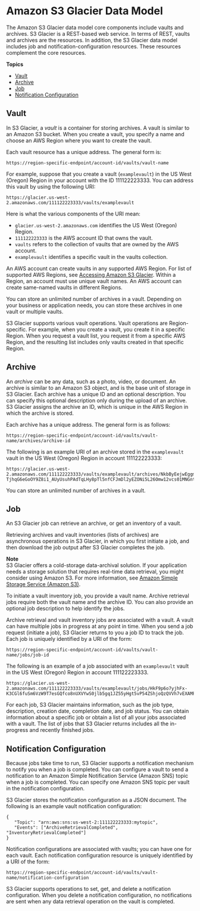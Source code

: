 # Amazon S3 Glacier Data Model<a name="amazon-glacier-data-model"></a>

The Amazon S3 Glacier data model core components include vaults and archives\. S3 Glacier is a REST\-based web service\. In terms of REST, vaults and archives are the resources\. In addition, the S3 Glacier data model includes job and notification\-configuration resources\. These resources complement the core resources\.

**Topics**
+ [Vault](#data-model-vault)
+ [Archive](#data-model-archive)
+ [Job](#data-model-job)
+ [Notification Configuration](#data-model-notification-config)

## Vault<a name="data-model-vault"></a>

In S3 Glacier, a *vault* is a container for storing archives\. A vault is similar to an Amazon S3 bucket\. When you create a vault, you specify a name and choose an AWS Region where you want to create the vault\.

Each vault resource has a unique address\. The general form is: 

```
https://region-specific-endpoint/account-id/vaults/vault-name
```

For example, suppose that you create a vault \(`examplevault`\) in the US West \(Oregon\) Region in your account with the ID 111122223333\. You can address this vault by using the following URI: 

```
https://glacier.us-west-2.amazonaws.com/111122223333/vaults/examplevault
```

Here is what the various components of the URI mean: 
+ `glacier.us-west-2.amazonaws.com` identifies the US West \(Oregon\) Region\. 
+ `111122223333` is the AWS account ID that owns the vault\.
+ `vaults` refers to the collection of vaults that are owned by the AWS account\.
+ `examplevault` identifies a specific vault in the vaults collection\.

An AWS account can create vaults in any supported AWS Region\. For list of supported AWS Regions, see [Accessing Amazon S3 Glacier](amazon-glacier-accessing.md)\. Within a Region, an account must use unique vault names\. An AWS account can create same\-named vaults in different Regions\.

You can store an unlimited number of archives in a vault\. Depending on your business or application needs, you can store these archives in one vault or multiple vaults\. 

S3 Glacier supports various vault operations\. Vault operations are Region\-specific\. For example, when you create a vault, you create it in a specific Region\. When you request a vault list, you request it from a specific AWS Region, and the resulting list includes only vaults created in that specific Region\.

## Archive<a name="data-model-archive"></a>

An *archive* can be any data, such as a photo, video, or document\. An archive is similar to an Amazon S3 object, and is the base unit of storage in S3 Glacier\. Each archive has a unique ID and an optional description\. You can specify this optional description only during the upload of an archive\. S3 Glacier assigns the archive an ID, which is unique in the AWS Region in which the archive is stored\. 

Each archive has a unique address\. The general form is as follows: 

```
https://region-specific-endpoint/account-id/vaults/vault-name/archives/archive-id
```

The following is an example URI of an archive stored in the `examplevault` vault in the US West \(Oregon\) Region in account 111122223333: 

```
https://glacier.us-west-2.amazonaws.com/111122223333/vaults/examplevault/archives/NkbByEejwEggmBz2fTHgJrg0XBoDfjP4q6iu87-TjhqG6eGoOY9Z8i1_AUyUsuhPAdTqLHy8pTl5nfCFJmDl2yEZONi5L26Omw12vcs01MNGntHEQL8MBfGlqrEXAMPLEArchiveId
```

You can store an unlimited number of archives in a vault\.

## Job<a name="data-model-job"></a>

An S3 Glacier job can retrieve an archive, or get an inventory of a vault\.

Retrieving archives and vault inventories \(lists of archives\) are asynchronous operations in S3 Glacier, in which you first initiate a job, and then download the job output after S3 Glacier completes the job\. 

**Note**  
S3 Glacier offers a cold\-storage data\-archival solution\. If your application needs a storage solution that requires real\-time data retrieval, you might consider using Amazon S3\. For more information, see [Amazon Simple Storage Service \(Amazon S3\)](http://aws.amazon.com/s3)\.

To initiate a vault inventory job, you provide a vault name\. Archive retrieval jobs require both the vault name and the archive ID\. You can also provide an optional job description to help identify the jobs\. 

Archive retrieval and vault inventory jobs are associated with a vault\. A vault can have multiple jobs in progress at any point in time\. When you send a job request \(initiate a job\), S3 Glacier returns to you a job ID to track the job\. Each job is uniquely identified by a URI of the form: 

```
https://region-specific-endpoint/account-id/vaults/vault-name/jobs/job-id
```

The following is an example of a job associated with an `examplevault` vault in the US West \(Oregon\) Region in account 111122223333\. 

```
https://glacier.us-west-2.amazonaws.com/111122223333/vaults/examplevault/jobs/HkF9p6o7yjhFx-K3CGl6fuSm6VzW9T7esGQfco8nUXVYwS0jlb5gq1JZ55yHgt5vP54ZShjoQzQVVh7vEXAMPLEjobID
```

For each job, S3 Glacier maintains information, such as the job type, description, creation date, completion date, and job status\. You can obtain information about a specific job or obtain a list of all your jobs associated with a vault\. The list of jobs that S3 Glacier returns includes all the in\-progress and recently finished jobs\. 

## Notification Configuration<a name="data-model-notification-config"></a>

Because jobs take time to run, S3 Glacier supports a notification mechanism to notify you when a job is completed\. You can configure a vault to send a notification to an Amazon Simple Notification Service \(Amazon SNS\) topic when a job is completed\. You can specify one Amazon SNS topic per vault in the notification configuration\.

S3 Glacier stores the notification configuration as a JSON document\. The following is an example vault notification configuration: 

```
{
   "Topic": "arn:aws:sns:us-west-2:111122223333:mytopic", 
   "Events": ["ArchiveRetrievalCompleted", "InventoryRetrievalCompleted"] 
}
```

Notification configurations are associated with vaults; you can have one for each vault\. Each notification configuration resource is uniquely identified by a URI of the form: 

```
https://region-specific-endpoint/account-id/vaults/vault-name/notification-configuration
```

S3 Glacier supports operations to set, get, and delete a notification configuration\. When you delete a notification configuration, no notifications are sent when any data retrieval operation on the vault is completed\.